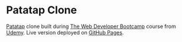 # Patatap Clone

[Patatap](https://patatap.com/ "Patatap") clone built during [The Web Developer Bootcamp](https://www.udemy.com/the-web-developer-bootcamp/learn/v4/overview "Udemy course page") course from [Udemy](https://www.udemy.com/ "Udemy frontpage"). Live version deployed on [GitHub Pages](https://musialp.github.io/patatap_clone/ "Patatap Clone").
